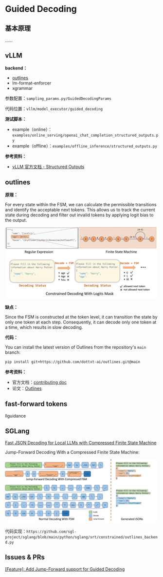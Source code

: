# Guided Decoding

## 基本原理

……

## vLLM

**backend：**

- [outlines](https://github.com/dottxt-ai/outlines)
- lm-format-enforcer
- xgrammar

参数配置：`sampling_params.py/GuidedDecodingParams`

代码位置：`vllm/model_executor/guided_decoding`

**测试脚本：**

- example（online）：`examples/online_serving/openai_chat_completion_structured_outputs.py`
- example（offline）：`examples/offline_inference/structured_outputs.py`

**参考资料：**

- [vLLM 官方文档 - Structured Outputs](https://docs.vllm.ai/en/stable/features/structured_outputs.html#structured-outputs)

## outlines

**原理：**

For every state within the FSM, we can calculate the permissible transitions and identify the acceptable next tokens. This allows us to track the current state during decoding and filter out invalid tokens by applying logit bias to the output.

![outlines](./images/method1.png)

**缺点：**

Since the FSM is constructed at the token level, it can transition the state by only one token at each step. Consequently, it can decode only one token at a time, which results in slow decoding.

**代码：**

You can install the latest version of Outlines from the repository's `main` branch:

```bash
pip install git+https://github.com/dottxt-ai/outlines.git@main
```

**参考资料：**

- 官方文档：[contributing doc](https://dottxt-ai.github.io/outlines/latest/community/contribute/)
- 论文：[Outlines](../../../../../Research/Papers/Papers/Outlines.pdf)

## fast-forward tokens

llguidance

## SGLang

[Fast JSON Decoding for Local LLMs with Compressed Finite State Machine](https://lmsys.org/blog/2024-02-05-compressed-fsm/)

Jump-Forward Decoding With a Compressed Finite State Machine:

![Jump-Forward Decoding](./images/compare.png)

代码实现：`https://github.com/sgl-project/sglang/blob/main/python/sglang/srt/constrained/outlines_backend.py`

## Issues & PRs

[[Feature]: Add Jump-Forward support for Guided Decoding](https://github.com/vllm-project/vllm/issues/13953)
